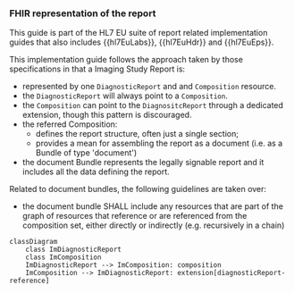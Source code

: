 ### FHIR representation of the report

This guide is part of the HL7 EU suite of report related implementation guides that also includes {{hl7EuLabs}}, {{hl7EuHdr}} and {{hl7EuEps}}.

This implementation guide follows the approach taken by those specifications in that a Imaging Study Report is:
* represented by one `DiagnosticReport` and and `Composition` resource.
* the `DiagnosticReport` will always point to a  `Composition`.
* the `Composition` can point to the `DiagnositcReport` through a dedicated extension, though this pattern is discouraged.
* the referred Composition:
  * defines the report structure, often just a single section;
  * provides a mean for assembling the report as a document (i.e. as a Bundle of type 'document')
* the document Bundle represents the legally signable report and it includes all the data defining the report.

Related to document bundles, the following guidelines are taken over:
* the document bundle SHALL include any resources that are part of the graph of resources that reference or are referenced from the composition set, either directly or indirectly (e.g. recursively in a chain)

``` mermaid
classDiagram
    class ImDiagnosticReport
    class ImComposition
    ImDiagnosticReport --> ImComposition: composition
    ImComposition --> ImDiagnosticReport: extension[diagnosticReport-reference]
```

